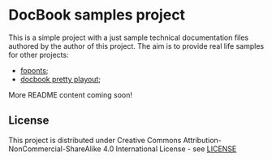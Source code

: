 # DocBook samples project

This is a simple project with a just sample technical documentation files authored by the author of this project. The aim is to provide real life samples for other projects:

- [foponts](https://github.com/eduardtibet/foponts);
- [docbook pretty playout](https://github.com/eduardtibet/docbook-pretty-playout);

More README content coming soon!

## License

This project is distributed under Creative Commons Attribution-NonCommercial-ShareAlike 4.0 International License - see [LICENSE](LICENSE)
